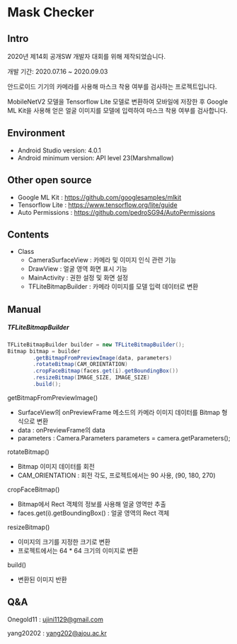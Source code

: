Mask Checker
============

Intro
------
2020년 제14회 공개SW 개발자 대회를 위해 제작되었습니다.

개발 기간: 2020.07.16 ~ 2020.09.03

안드로이드 기기의 카메라를 사용해 마스크 착용 여부를 검사하는 프로젝트입니다.

MobileNetV2 모델을 Tensorflow Lite 모델로 변환하여 모바일에 저장한 후
Google ML Kit을 사용해 얻은 얼굴 이미지를 모델에 입력하여 마스크 착용 여부를 검사합니다.

Environment
------------
+ Android Studio version: 4.0.1
+ Android minimum version: API level 23(Marshmallow)

Other open source
-----------------
+ Google ML Kit : https://github.com/googlesamples/mlkit
+ Tensorflow Lite : https://www.tensorflow.org/lite/guide
+ Auto Permissions : https://github.com/pedroSG94/AutoPermissions

Contents
--------
+ Class
  + CameraSurfaceView : 카메라 및 이미지 인식 관련 기능
  + DrawView : 얼굴 영역 화면 표시 기능
  + MainActivity : 권한 설정 및 화면 설정
  + TFLiteBitmapBuilder : 카메라 이미지를 모델 입력 데이터로 변환

Manual
------
##### TFLiteBitmapBuilder
  ```java
  TFLiteBitmapBuilder builder = new TFLiteBitmapBuilder();
  Bitmap bitmap = builder
          .getBitmapFromPreviewImage(data, parameters)
          .rotateBitmap(CAM_ORIENTATION)
          .cropFaceBitmap(faces.get(i).getBoundingBox())
          .resizeBitmap(IMAGE_SIZE, IMAGE_SIZE)
          .build();
  ```
  getBitmapFromPreviewImage()
  + SurfaceView의 onPreviewFrame 메소드의 카메라 이미지 데이터를 Bitmap 형식으로 변환
  + data : onPreviewFrame의 data
  + parameters : Camera.Parameters parameters = camera.getParameters();

rotateBitmap()
  + Bitmap 이미지 데이터를 회전
  + CAM_ORIENTATION : 회전 각도, 프로젝트에서는 90 사용, (90, 180, 270)

cropFaceBitmap()
  + Bitmap에서 Rect 객체의 정보를 사용해 얼굴 영역만 추출
  + faces.get(i).getBoundingBox() : 얼굴 영역의 Rect 객체

resizeBitmap()
  + 이미지의 크기를 지정한 크기로 변환
  + 프로젝트에서는 64 * 64 크기의 이미지로 변환

build()
  + 변환된 이미지 반환

Q&A
---
Onegold11 : ujini1129@gmail.com

yang20202 : yang202@ajou.ac.kr
